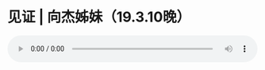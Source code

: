 # 见证 | 向杰姊妹（19.3.10晚）

<audio style="width: 100%;" preload="false" controls controlslist="nodownload"><source src="//file.simai.life/audio/mp3/old/27360.mp3" type="audio/mpeg">Your browser does not support the audio element.</audio>


